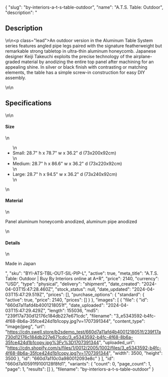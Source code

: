 {
  "slug": "by-interiors-a-t-s-table-outdoor",
  "name": "A.T.S. Table: Outdoor",
  "description": "<h2>Description</h2>\n<!-- split -->\n<p class=\"lead\">An outdoor version in the Aluminum Table System series features angled pipe legs paired with the signature featherweight but remarkable strong tabletop in ultra-thin aluminum honeycomb. Japanese designer Keiji Takeuchi exploits the precise technology of the airplane-graded material by anodizing the entire top panel after machining for an appealing shine. In silver or black finish with contrasting or matching elements, the table has a simple screw-in construction for easy DIY assembly.</p>\n<!-- split -->\n<h2>Specifications</h2>\n<!-- split -->\n<h4>Size</h4>\n<ul>\n<li>Small: 28.7\" h x 78.7\" w x 36.2\" d (73x200x92cm)</li>\n<li>Medium: 28.7\" h x 86.6\" w x 36.2\" d (73x220x92cm)</li>\n<li>Large: 28.7\" h x 94.5\" w x 36.2\" d (73x240x92cm)</li>\n</ul>\n<h4>Material</h4>\n<p>Panel aluminum honeycomb anodized, aluminum pipe anodized</p>\n<h4>Details</h4>\n<p>Made in Japan</p>",
  "sku": "BYI-ATS-TBL-OUT-SIL-PIP-L",
  "active": true,
  "meta_title": "A.T.S. Table: Outdoor | Buy By Interiors online at A+R",
  "price": 2140,
  "currency": "USD",
  "type": "physical",
  "delivery": "shipment",
  "date_created": "2024-04-03T15:47:28.460Z",
  "stock_status": null,
  "date_updated": "2024-04-03T15:47:29.519Z",
  "prices": [],
  "purchase_options": {
    "standard": {
      "active": true,
      "price": 2140,
      "prices": []
    }
  },
  "images": [
    {
      "file": {
        "id": "660d7a11afd4b4001218051f",
        "date_uploaded": "2024-04-03T15:47:29.429Z",
        "length": 155036,
        "md5": "239f17a730d12176c184db227e671cdc",
        "filename": "3_e5343592-b4fc-4f68-8b6a-35fce424d1b1copy.jpg?v=1707391344",
        "content_type": "image/jpeg",
        "url": "https://cdn.swell.store/b2sdemo_test/660d7a11afd4b4001218051f/239f17a730d12176c184db227e671cdc/3_e5343592-b4fc-4f68-8b6a-35fce424d1b1copy.jpg%3Fv%3D1707391344",
        "uploaded_url": "https://cdn.shopify.com/s/files/1/0012/2005/1002/files/3_e5343592-b4fc-4f68-8b6a-35fce424d1b1copy.jpg?v=1707391344",
        "width": 3500,
        "height": 3500
      },
      "id": "660d7a110c0a980012093e8c"
    }
  ],
  "id": "660d7a10591f9100128f8fd1",
  "variants": {
    "count": 0,
    "page_count": 1,
    "page": 1,
    "results": []
  },
  "filename": "by-interiors-a-t-s-table-outdoor"
}